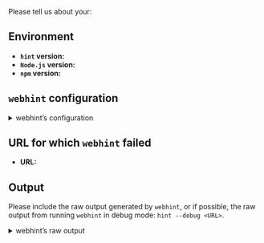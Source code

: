 <!--

This template is for bug reports. If you are reporting a bug,
please continue on. If you are here for another reason, please
see below:

1. Propose a new feature/change:

   Write a short description of your proposal with (if applicable)
   some examples of the expected behaviour.

2. If you have any questions, please stop by our chatroom:
   https://gitter.im/webhintio/Lobby

[!] Notes:

    * By leaving the following sections blank will make
      it difficult for us to troubleshoot and we may have
      to close the issue.

    * webhint adheres to the JS Foundation Code of Conduct
      https://code-of-conduct.openjsf.org/

-->

Please tell us about your:

## Environment

<!-- You get the version numbers for the following by running:

 * hint -v
 * node -v
 * npm -v

-->

* __`hint` version:__
* __`Node.js` version:__
* __`npm` version:__

## `webhint` configuration

<details>
<summary>webhint’s configuration</summary>

<!--
Note: The `webhint` configuration may be in a file named `.hintrc`,
      or in  the `package.json` file under the `hintConfig` propery.

Paste those configurations below:
-->

```js



```

</details>

## URL for which `webhint` failed

* __URL:__

## Output

Please include the raw output generated by `webhint`, or if possible,
the raw output from running `webhint` in debug mode: `hint --debug <URL>`.

<details>
<summary>webhint’s raw output</summary>

<!-- Paste the raw output below: -->

```text



```

</details>
